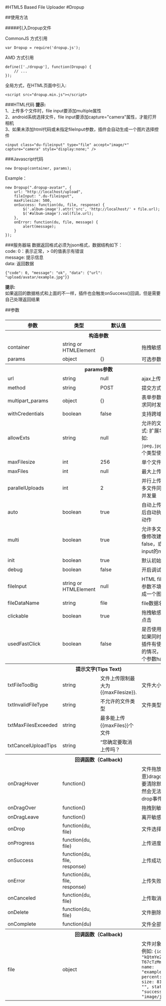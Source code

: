 #HTML5 Based File Uploader
#Dropup

##使用方法

#####引入Dropup文件

CommonJS 方式引用
```
var Dropup = require('dropup.js');
```

AMD 方式引用
```
define(['./dropup'], function(Dropup) {
    // ...
});
```

全局方式，在HTML页面中引入:
```
<script src="dropup.min.js"></script>
```


###HTML代码
__提示:__</br>
1、上传多个文件时，file input要添加multiple属性</br>
2、android系统选择文件，file input要添加capture="camera"属性，才能打开相机</br>
3、如果未添加html代码或未指定fileInput参数，插件会自动生成一个图片选择控件
```
<input class="du-fileinput" type="file" accept="image/*" capture="camera" style="display:none;" />
```
###Javascript代码
```
new Dropup(container, params);
```
Example：
```
new Dropup(".dropup-avatar", {
    url: "http://localhost/upload",
    fileInput: ".du-fileinput",
    maxFilesize: 500,
    onSuccess: function(du, file, response) {
        $('.album-image').attr('src', 'http://localhost/' + file.url);
        $('#album-image').val(file.url);
    },
    onError: function(du, file, message) {
        alert(message);
    }
});
```
###服务器端
数据返回格式必须为json格式，数据结构如下：</br>
code: 0：表示正常，> 0的值表示有错误</br>
message: 提示信息</br>
data: 返回数据
```
{"code": 0, "message": "ok", "data": {"url": "upload/avatar/example.jpg"}}
```
__提示:__</br>
如果返回的数据格式和上面的不一样，插件也会触发onSuccess()回调，但是需要自己处理返回结果

##参数
### 
<table>
<thead>

<tr>
  <th>参数</th>
  <th>类型</th>
  <th>默认值</th>
  <th>说明</th>
</tr>
</thead>
<tbody>
<tr><th colspan="4">构造参数</th></tr>
<tr>
  <td>container</td>
  <td>string or HTMLElement</td>
  <td></td>
  <td>拖拽敏感区域</td>
</tr>
<tr>
  <td>params</td>
  <td>object</td>
  <td>{}</td>
  <td>可选参数</td>
</tr>
<tr>
  <th colspan="4">params参数</th>
</tr>
<tr>
  <td>url</td>
  <td>string</td>
  <td>null</td>
  <td>ajax上传地址</td>
</tr>
<tr>
  <td>method</td>
  <td>string</td>
  <td>POST</td>
  <td>提交方式</td>
</tr>
<tr>
  <td>multipart_params</td>
  <td>object</td>
  <td>{}</td>
  <td>表单参数，和上传请求同时发送</td>
</tr>
<tr>
  <td>withCredentials</td>
  <td>boolean</td>
  <td>false</td>
  <td>支持跨域发送cookies</td>
</tr>
<tr>
  <td>allowExts</td>
  <td>string</td>
  <td>null</td>
  <td>允许的文件类型, 格式: 扩展名[,扩展名], 如: <code>jpeg,jpg,png,gif</code>,多个类型使用逗号<code>,</code>隔开</td>
</tr>
<tr>
  <td>maxFilesize</td>
  <td>int</td>
  <td>256</td>
  <td>单个文件限制 KB</td>
</tr>
<tr>
  <td>maxFiles</td>
  <td>int</td>
  <td>null</td>
  <td>最大上传数</td>
</tr>
<tr>
  <td>parallelUploads</td>
  <td>int</td>
  <td>2</td>
  <td>并行上传量，在进行多文件同时上传时的并发量</td>
</tr>
<tr>
  <td>auto</td>
  <td>boolean</td>
  <td>true</td>
  <td>自动上传，选择文件后自动执行上次文件动作</td>
</tr>
<tr>
  <td>multi</td>
  <td>boolean</td>
  <td>true</td>
  <td>允许多文件上传，头像修改建议设为false，或者将file input的multiple去掉</td>
</tr>
<tr>
  <td>init</td>
  <td>boolean</td>
  <td>true</td>
  <td>默认初始化</td>
</tr>
<tr>
  <td>debug</td>
  <td>boolean</td>
  <td>false</td>
  <td>开启调试信息</td>
</tr>
<tr>
  <td>fileInput</td>
  <td>string or HTMLElement</td>
  <td>null</td>
  <td>HTML file控件, 若此参数不填，会自动生成一个图片控件</td>
</tr>
<tr>
  <td>fileDataName</td>
  <td>string</td>
  <td>file</td>
  <td>file数据名</td>
</tr>
<tr>
  <td>clickable</td>
  <td>boolean</td>
  <td>true</td>
  <td>拖拽敏感区域是否可点击</td>
</tr>
<tr>
  <td>usedFastClick</td>
  <td>boolean</td>
  <td>false</td>
  <td>是否使用了FastClick, 如果同时运行的其他插件有使用FastClick的情况，需要开启这个参数hack BUG</td>
</tr>
<tr>
  <th colspan="4">提示文字(Tips Text)</th>
</tr>
<tr>
  <td>txtFileTooBig</td>
  <td>string</td>
  <td>文件上传限制最大为{{maxFilesize}}.</td>
  <td>文件大小超过限制</td>
</tr>
<tr>
  <td>txtInvalidFileType</td>
  <td>string</td>
  <td>不允许的文件类型</td>
  <td>文件类型不允许</td>
</tr>
<tr>
  <td>txtMaxFilesExceeded</td>
  <td>string</td>
  <td>最多能上传{{maxFiles}}个文件</td>
  <td></td>
</tr>
<tr>
  <td>txtCancelUploadTips</td>
  <td>string</td>
  <td>“您确定要取消上传吗？</td>
  <td></td>
</tr>
<tr>
  <th colspan="4">回调函数（Callback)</th>
</tr>
<tr>
  <td>onDragHover</td>
  <td>function()</td>
  <td></td>
  <td>文件拖放，(注意)dragover事件一定要清除默认事件，不然会无法触发后面的drop事件</td>
</tr>
<tr>
  <td>onDragOver</td>
  <td>function()</td>
  <td></td>
  <td>拖拽到敏感区域</td>
</tr>
<tr>
  <td>onDragLeave</td>
  <td>function()</td>
  <td></td>
  <td>离开敏感区域</td>
</tr>
<tr>
  <td>onDrop</td>
  <td>function(du, file)</td>
  <td></td>
  <td>文件选择后</td>
</tr>
<tr>
  <td>onProgress</td>
  <td>function(du, file)</td>
  <td></td>
  <td>上传进度</td>
</tr>
<tr>
  <td>onSuccess</td>
  <td>function(du, file, response)</td>
  <td></td>
  <td>上传成功</td>
</tr>
<tr>
  <td>onError</td>
  <td>function(du, file, response)</td>
  <td></td>
  <td>上传失败</td>
</tr>
<tr>
  <td>onCanceled</td>
  <td>function(du, file)</td>
  <td></td>
  <td>上传取消</td>
</tr>
<tr>
  <td>onDelete</td>
  <td>function(du, file)</td>
  <td></td>
  <td>文件删除</td>
</tr>
<tr>
  <td>onComplete</td>
  <td>function(du)</td>
  <td></td>
  <td>文件全部上传完毕</td>
</tr>
<tr>
  <th colspan="4">回调函数（Callback)</th>
</tr>
<tr>
  <td>file</td>
  <td>object</td>
  <td></td>
  <td>文件对象数据结构，例如: <code>{id: "kQtmYe2Mi07w0Z-T67cTzMmHixHB3Chx", name: "example.jpg", percent: "100.00", size: 8172, src: "", status: "success", type: "image/jpeg"}</code></td>
</tr>
</tbody></table>
